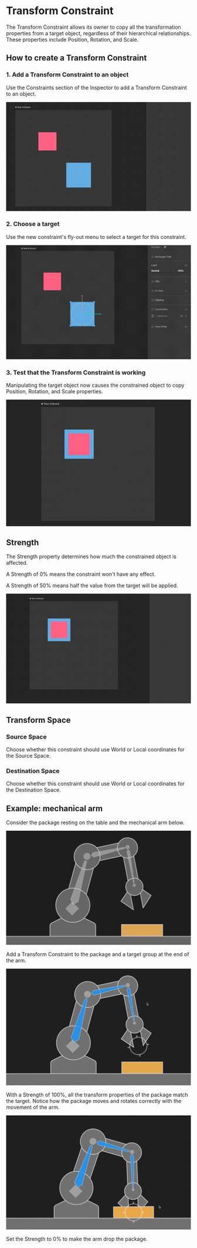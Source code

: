 # Transform Constraint

The Transform Constraint allows its owner to copy all the transformation properties from a target object, regardless of their hierarchical relationships. These properties include Position, Rotation, and Scale.

## How to create a Transform Constraint

### 1. Add a Transform Constraint to an object

Use the Constraints section of the Inspector to add a Transform Constraint to an object.

![](../../.gitbook/assets/2021-08-05-18.24.28.gif)

### 2. Choose a target

Use the new constraint's fly-out menu to select a target for this constraint.

![](../../.gitbook/assets/2021-08-05-18.25.00.gif)

### 3. Test that the Transform Constraint is working

Manipulating the target object now causes the constrained object to copy Position, Rotation, and Scale properties.

![](../../.gitbook/assets/2021-08-05-18.26.11.gif)

## Strength <a id="target"></a>

The Strength property determines how much the constrained object is affected.

A Strength of 0% means the constraint won't have any effect.

A Strength of 50% means half the value from the target will be applied.

![50% Strength](../../.gitbook/assets/2021-08-05-18.28.08.gif)

## Transform Space

### Source Space

Choose whether this constraint should use World or Local coordinates for the Source Space.

### Destination Space

Choose whether this constraint should use World or Local coordinates for the Destination Space.

## Example: mechanical arm

Consider the package resting on the table and the mechanical arm below.

![](../../.gitbook/assets/image%20%283%29.png)

Add a Transform Constraint to the package and a target group at the end of the arm.

![The target group is a child of the arm hierarchy, so it moves with the arm.](../../.gitbook/assets/2019-01-24-20.13.14.gif)

With a Strength of 100%, all the transform properties of the package match the target. Notice how the package moves and rotates correctly with the movement of the arm.

![](../../.gitbook/assets/arm_pickup_package.gif)

Set the Strength to 0% to make the arm drop the package.



